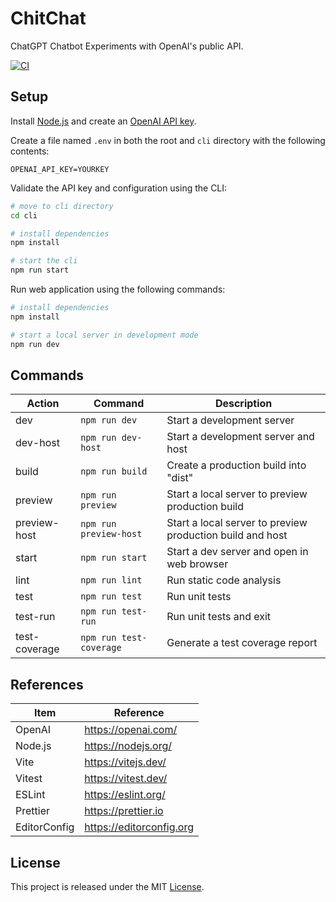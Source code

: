 # ChitChat

ChatGPT Chatbot Experiments with OpenAI's public API.

[![CI][ci-badge]][ci-url]

## Setup

Install [Node.js](https://nodejs.org/en/download/) and create an [OpenAI API key](https://platform.openai.com/account/api-keys).

Create a file named `.env` in both the root and `cli` directory with the following contents:

```
OPENAI_API_KEY=YOURKEY
```

Validate the API key and configuration using the CLI:

```bash
# move to cli directory
cd cli

# install dependencies
npm install

# start the cli
npm run start
```

Run web application using the following commands:

```bash
# install dependencies
npm install

# start a local server in development mode
npm run dev
```

## Commands

| Action        | Command                 | Description                                               |
| ------------- | ----------------------- | --------------------------------------------------------- |
| dev           | `npm run dev`           | Start a development server                                |
| dev-host      | `npm run dev-host`      | Start a development server and host                       |
| build         | `npm run build`         | Create a production build into "dist"                     |
| preview       | `npm run preview`       | Start a local server to preview production build          |
| preview-host  | `npm run preview-host`  | Start a local server to preview production build and host |
| start         | `npm run start`         | Start a dev server and open in web browser                |
| lint          | `npm run lint`          | Run static code analysis                                  |
| test          | `npm run test`          | Run unit tests                                            |
| test-run      | `npm run test-run`      | Run unit tests and exit                                   |
| test-coverage | `npm run test-coverage` | Generate a test coverage report                           |

## References

| Item         | Reference                |
| ------------ | ------------------------ |
| OpenAI       | https://openai.com/      |
| Node.js      | https://nodejs.org/      |
| Vite         | https://vitejs.dev/      |
| Vitest       | https://vitest.dev/      |
| ESLint       | https://eslint.org/      |
| Prettier     | https://prettier.io      |
| EditorConfig | https://editorconfig.org |

## License

This project is released under the MIT [License](LICENSE).

[ci-badge]: https://github.com/epreston/chitchat/actions/workflows/ci.yml/badge.svg
[ci-url]: https://github.com/epreston/chitchat/actions
